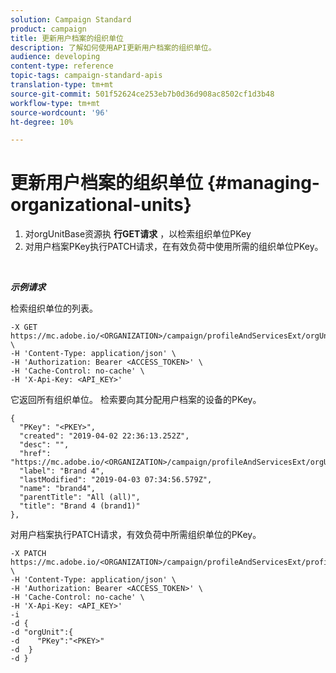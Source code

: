```yaml
---
solution: Campaign Standard
product: campaign
title: 更新用户档案的组织单位
description: 了解如何使用API更新用户档案的组织单位。
audience: developing
content-type: reference
topic-tags: campaign-standard-apis
translation-type: tm+mt
source-git-commit: 501f52624ce253eb7b0d36d908ac8502cf1d3b48
workflow-type: tm+mt
source-wordcount: '96'
ht-degree: 10%

---
```



# 更新用户档案的组织单位 {#managing-organizational-units}

1. 对orgUnitBase资源执 **行GET请求** ，以检索组织单位PKey
1. 对用户档案PKey执行PATCH请求，在有效负荷中使用所需的组织单位PKey。

<br/>

***示例请求***

检索组织单位的列表。

```
-X GET https://mc.adobe.io/<ORGANIZATION>/campaign/profileAndServicesExt/orgUnitBase/ \
-H 'Content-Type: application/json' \
-H 'Authorization: Bearer <ACCESS_TOKEN>' \
-H 'Cache-Control: no-cache' \
-H 'X-Api-Key: <API_KEY>'
```

它返回所有组织单位。 检索要向其分配用户档案的设备的PKey。

```
{
  "PKey": "<PKEY>",
  "created": "2019-04-02 22:36:13.252Z",
  "desc": "",
  "href": "https://mc.adobe.io/<ORGANIZATION>/campaign/profileAndServicesExt/orgUnitBase/<PKEY>",
  "label": "Brand 4",
  "lastModified": "2019-04-03 07:34:56.579Z",
  "name": "brand4",
  "parentTitle": "All (all)",
  "title": "Brand 4 (brand1)"
},
```

对用户档案执行PATCH请求，有效负荷中所需组织单位的PKey。

```
-X PATCH https://mc.adobe.io/<ORGANIZATION>/campaign/profileAndServicesExt/profile/<PKEY> \
-H 'Content-Type: application/json' \
-H 'Authorization: Bearer <ACCESS_TOKEN>' \
-H 'Cache-Control: no-cache' \
-H 'X-Api-Key: <API_KEY>'
-i
-d {
-d "orgUnit":{
-d    "PKey":"<PKEY>"
-d  }
-d }
```

<!-- + réponse -->
